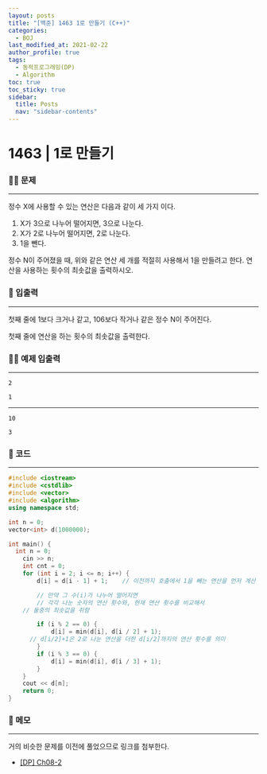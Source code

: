 ```yaml
---
layout: posts
title: "[백준] 1463 1로 만들기 (C++)"
categories:
  - BOJ
last_modified_at: 2021-02-22
author_profile: true
tags:
  - 동적프로그래밍(DP)
  - Algorithm
toc: true
toc_sticky: true
sidebar:
  title: Posts
  nav: "sidebar-contents"
---
```


# 1463 | 1로 만들기


### 🙋‍♀️ 문제

-----

정수 X에 사용할 수 있는 연산은 다음과 같이 세 가지 이다.

1. X가 3으로 나누어 떨어지면, 3으로 나눈다.
2. X가 2로 나누어 떨어지면, 2로 나눈다.
3. 1을 뺀다.

정수 N이 주어졌을 때, 위와 같은 연산 세 개를 적절히 사용해서 1을 만들려고 한다. 연산을 사용하는 횟수의 최솟값을 출력하시오.

### 🙌 입출력

-----

첫째 줄에 1보다 크거나 같고, 106보다 작거나 같은 정수 N이 주어진다.

첫째 줄에 연산을 하는 횟수의 최솟값을 출력한다.

### 🙋‍♂️ 예제 입출력

-----

```
2
```

```
1
```

-----

```
10
```

```
3
```

### 🚀 코드

-----

```c++
#include <iostream>
#include <cstdlib>
#include <vector>
#include <algorithm>
using namespace std;

int n = 0;
vector<int> d(1000000);

int main() {
  int n = 0;
	cin >> n;
	int cnt = 0;
	for (int i = 2; i <= n; i++) {
		d[i] = d[i - 1] + 1; 	// 이전까지 호출에서 1을 빼는 연산을 먼저 계산

		// 만약 그 수(i)가 나누어 떨어지면
		// 각각 나눈 숫자의 연산 횟수와, 현재 연산 횟수를 비교해서
    // 둘중의 최솟값을 취함

		if (i % 2 == 0) {
			d[i] = min(d[i], d[i / 2] + 1);
      // d[i/2]+1은 2로 나눈 연산을 더한 d[i/2]까지의 연산 횟수를 의미
		}
		if (i % 3 == 0) {
			d[i] = min(d[i], d[i / 3] + 1);
		}
	}
	cout << d[n];
	return 0;
}
```

### 🌠 메모

-----

거의 비슷한 문제를 이전에 풀었으므로 링크를 첨부한다.
- <a href="https://jerimo.github.io/algorithm/codingtest/algorithm-08-2/">[DP] Ch08-2</a>
